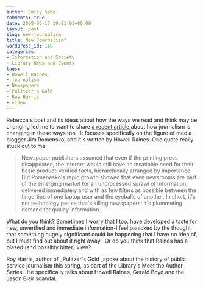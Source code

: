 ```yaml
---
author: Emily Sabo
comments: true
date: 2008-06-17 19:01:03+00:00
layout: post
slug: new-journalism
title: New Journalism?
wordpress_id: 168
categories:
- Information and Society
- Library News and Events
tags:
- Howell Raines
- journalism
- Newspapers
- Pulitzer's Gold
- Roy Harris
- video
---
```


Rebecca's post and its ideas about how the ways we read and think may be changing led me to want to share [a recent article ](http://www.portfolio.com/views/columns/media/2008/06/16/Jim-Romeneskos-Impact-on-Journalism)about how journalism is changing in these ways too.  It focuses specifically on the figure of media blogger Jim Romensko, and it's written by Howell Raines. One quote really stuck out to me:


> Newspaper publishers assumed that even if the printing press disappeared, the internet would still have an insatiable need for their basic product-verified facts, hierarchically arranged by importance. But Romenesko's rapid growth showed that even newsrooms are part of the emerging market for an unprocessed sprawl of information, delivered immediately and with as few filters as possible between the fingertips of one laptop user and the eyeballs of another. In short, it's not technology per se that's killing newspapers; it's plummeting demand for quality information.


What do you think? Sometimes I worry that I too, have developed a taste for new, unverified and immediate information-I feel panicked by the thought that something hugely significant could be happening that I have no idea of, but I must find out about it right away.  Or do you think that Raines has a biased (and possibly bitter) view?

Roy Harris, author of _Pulitzer's Gold _spoke about the history of public service journalism this spring, as part of the Library's Meet the Author Series.  He specifically talks about Howell Raines, Gerald Boyd and the Jason Blair scandal.   



 
